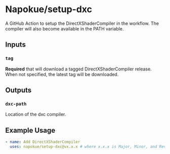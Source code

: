 # Napokue/setup-dxc
A GitHub Action to setup the DirectXShaderCompiler in the workflow. The compiler will also become available in the PATH variable.

## Inputs

### `tag`
**Required** that will download a tagged DirectXShaderCompiler release. When not specified, the latest tag will be downloaded.

## Outputs

### `dxc-path`
Location of the dxc compiler.

## Example Usage
```yml
- name: Add DirectXShaderCompiler
  uses: napokue/setup-dxc@vx.x.x # where x.x.x is Major, Minor, and Revision respectively
```
